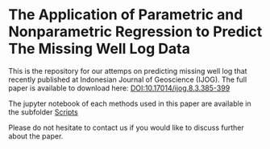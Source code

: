# The Application of Parametric and Nonparametric Regression to Predict The Missing Well Log Data

This is the repository for our attemps on predicting missing well log that recently published at Indonesian Journal of Geoscience (IJOG). The full paper is available to download here: [DOI:10.17014/ijog.8.3.385-399](http://ijog.bgl.esdm.go.id/index.php/IJOG/article/view/720) 

The jupyter notebook of each methods used in this paper are available in the subfolder [Scripts](https://github.com/panjoel4/ML-missingWellLogPrediction/tree/master/SCRIPTS/JUPYTER)

Please do not hesitate to contact us if you would like to discuss further about the paper.
